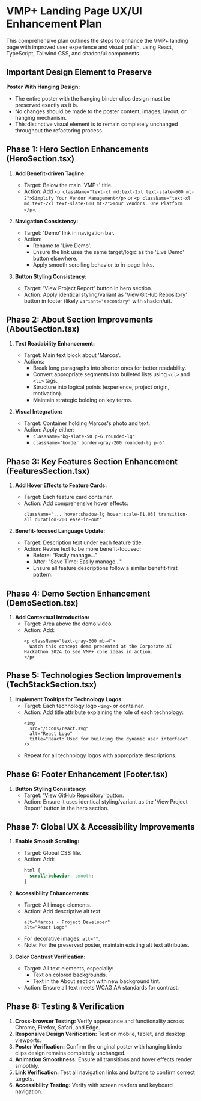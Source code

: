 # VMP+ Landing Page UX/UI Enhancement Plan

This comprehensive plan outlines the steps to enhance the VMP+ landing page with improved user experience and visual polish, using React, TypeScript, Tailwind CSS, and shadcn/ui components.

## Important Design Element to Preserve

**Poster With Hanging Design:**
* The entire poster with the hanging binder clips design must be preserved exactly as it is.
* No changes should be made to the poster content, images, layout, or hanging mechanism.
* This distinctive visual element is to remain completely unchanged throughout the refactoring process.

## Phase 1: Hero Section Enhancements (HeroSection.tsx)

1. **Add Benefit-driven Tagline:**
   * Target: Below the main 'VMP+' title.
   * Action: Add `<p className="text-xl md:text-2xl text-slate-600 mt-2">Simplify Your Vendor Management</p>` or `<p className="text-xl md:text-2xl text-slate-600 mt-2">Your Vendors. One Platform.</p>`.

2. **Navigation Consistency:**
   * Target: 'Demo' link in navigation bar.
   * Action: 
     * Rename to 'Live Demo'.
     * Ensure the link uses the same target/logic as the 'Live Demo' button elsewhere.
     * Apply smooth scrolling behavior to in-page links.

3. **Button Styling Consistency:**
   * Target: 'View Project Report' button in hero section.
   * Action: Apply identical styling/variant as 'View GitHub Repository' button in footer (likely `variant="secondary"` with shadcn/ui).

## Phase 2: About Section Improvements (AboutSection.tsx)

1. **Text Readability Enhancement:**
   * Target: Main text block about 'Marcos'.
   * Actions:
     * Break long paragraphs into shorter ones for better readability.
     * Convert appropriate segments into bulleted lists using `<ul>` and `<li>` tags.
     * Structure into logical points (experience, project origin, motivation).
     * Maintain strategic bolding on key terms.

2. **Visual Integration:**
   * Target: Container holding Marcos's photo and text.
   * Action: Apply either:
     * `className="bg-slate-50 p-6 rounded-lg"`
     * `className="border border-gray-200 rounded-lg p-6"`

## Phase 3: Key Features Section Enhancement (FeaturesSection.tsx)

1. **Add Hover Effects to Feature Cards:**
   * Target: Each feature card container.
   * Action: Add comprehensive hover effects:
     ```
     className="... hover:shadow-lg hover:scale-[1.03] transition-all duration-200 ease-in-out"
     ```

2. **Benefit-focused Language Update:**
   * Target: Description text under each feature title.
   * Action: Revise text to be more benefit-focused:
     * Before: "Easily manage..."
     * After: "Save Time: Easily manage..."
     * Ensure all feature descriptions follow a similar benefit-first pattern.

## Phase 4: Demo Section Enhancement (DemoSection.tsx)

1. **Add Contextual Introduction:**
   * Target: Area above the demo video.
   * Action: Add:
     ```tsx
     <p className="text-gray-600 mb-4">
       Watch this concept demo presented at the Corporate AI Hackathon 2024 to see VMP+ core ideas in action.
     </p>
     ```

## Phase 5: Technologies Section Improvements (TechStackSection.tsx)

1. **Implement Tooltips for Technology Logos:**
   * Target: Each technology logo `<img>` or container.
   * Action: Add title attribute explaining the role of each technology:
     ```tsx
     <img 
       src="/icons/react.svg" 
       alt="React Logo" 
       title="React: Used for building the dynamic user interface"
     />
     ```
   * Repeat for all technology logos with appropriate descriptions.

## Phase 6: Footer Enhancement (Footer.tsx)

1. **Button Styling Consistency:**
   * Target: 'View GitHub Repository' button.
   * Action: Ensure it uses identical styling/variant as the 'View Project Report' button in the hero section.

## Phase 7: Global UX & Accessibility Improvements

1. **Enable Smooth Scrolling:**
   * Target: Global CSS file.
   * Action: Add:
     ```css
     html {
       scroll-behavior: smooth;
     }
     ```

2. **Accessibility Enhancements:**
   * Target: All image elements.
   * Action: Add descriptive alt text:
     ```tsx
     alt="Marcos - Project Developer"
     alt="React Logo"
     ```
   * For decorative images: `alt=""`.
   * Note: For the preserved poster, maintain existing alt text attributes.

3. **Color Contrast Verification:**
   * Target: All text elements, especially:
     * Text on colored backgrounds.
     * Text in the About section with new background tint.
   * Action: Ensure all text meets WCAG AA standards for contrast.

## Phase 8: Testing & Verification

1. **Cross-browser Testing:** Verify appearance and functionality across Chrome, Firefox, Safari, and Edge.
2. **Responsive Design Verification:** Test on mobile, tablet, and desktop viewports.
3. **Poster Verification:** Confirm the original poster with hanging binder clips design remains completely unchanged.
4. **Animation Smoothness:** Ensure all transitions and hover effects render smoothly.
5. **Link Verification:** Test all navigation links and buttons to confirm correct targets.
6. **Accessibility Testing:** Verify with screen readers and keyboard navigation.
